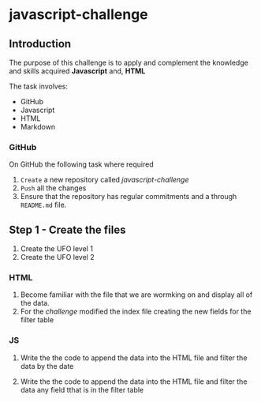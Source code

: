# javascript-challenge

## Introduction

The purpose of this challenge is to apply and complement the knowledge and skills acquired **Javascript** and, **HTML**

The task involves:

- GitHub
- Javascript
- HTML
- Markdown

### GitHub

On GitHub the following task where required

1. `Create` a new repository called _javascript-challenge_
2. `Push` all the changes
3. Ensure that the repository has regular commitments and a through `README.md` file.

## Step 1 - Create the files

1. Create the UFO level 1
2. Create the UFO level 2

### HTML

1. Become familiar with the file that we are wormking on and display all of the data.
2. For the _challenge_ modified the index file creating the new fields for the filter table

### JS

1. Write the the code to append the data into the HTML file and filter the data by the date

2. Write the the code to append the data into the HTML file and filter the data any field tthat is in the filter table

